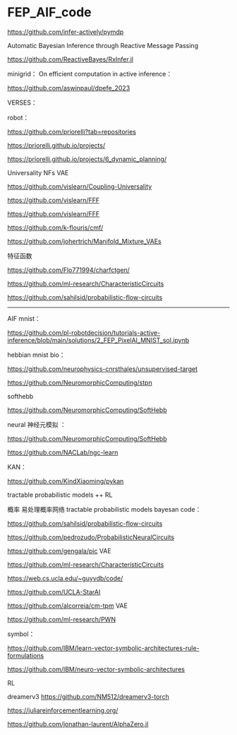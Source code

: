 # FEP_AIF_code

https://github.com/infer-actively/pymdp


Automatic Bayesian Inference through Reactive Message Passing

https://github.com/ReactiveBayes/RxInfer.jl



minigrid：  On efficient computation in active inference： 

https://github.com/aswinpaul/dpefe_2023


VERSES： 





robot：

https://github.com/priorelli?tab=repositories

https://priorelli.github.io/projects/

https://priorelli.github.io/projects/6_dynamic_planning/


Universality NFs VAE

https://github.com/vislearn/Coupling-Universality

https://github.com/vislearn/FFF

https://github.com/vislearn/FFF


https://github.com/k-flouris/cmf/

https://github.com/johertrich/Manifold_Mixture_VAEs


特征函数

https://github.com/Flo771994/charfctgen/ 

https://github.com/ml-research/CharacteristicCircuits

https://github.com/sahilsid/probabilistic-flow-circuits


--------------------------------------------------------------------------


AIF mnist：

https://github.com/pl-robotdecision/tutorials-active-inference/blob/main/solutions/2_FEP_PixelAI_MNIST_sol.ipynb


hebbian   mnist bio：

https://github.com/neurophysics-cnrsthales/unsupervised-target

https://github.com/NeuromorphicComputing/stpn

softhebb  

https://github.com/NeuromorphicComputing/SoftHebb





neural 神经元模拟 ：

https://github.com/NeuromorphicComputing/SoftHebb

https://github.com/NACLab/ngc-learn


KAN：

https://github.com/KindXiaoming/pykan


tractable probabilistic models ++ RL

概率 易处理概率网络  tractable probabilistic models   bayesan code：

https://github.com/sahilsid/probabilistic-flow-circuits

https://github.com/pedrozudo/ProbabilisticNeuralCircuits

https://github.com/gengala/pic  VAE

https://github.com/ml-research/CharacteristicCircuits

https://web.cs.ucla.edu/~guyvdb/code/

https://github.com/UCLA-StarAI


https://github.com/alcorreia/cm-tpm  VAE 

https://github.com/ml-research/PWN







symbol：

https://github.com/IBM/learn-vector-symbolic-architectures-rule-formulations

https://github.com/IBM/neuro-vector-symbolic-architectures






RL

dreamerv3   https://github.com/NM512/dreamerv3-torch

https://juliareinforcementlearning.org/

https://github.com/jonathan-laurent/AlphaZero.jl






